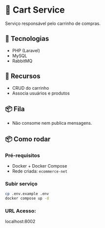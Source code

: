 
# 🛒 Cart Service

Serviço responsável pelo carrinho de compras.

## 🚀 Tecnologias

- PHP (Laravel)
- MySQL
- RabbitMQ

## 📌 Recursos

- CRUD do carrinho
- Associa usuários e produtos

## 📦 Fila

- Não consome nem publica mensagens.

## 📦 Como rodar

### Pré-requisitos

- Docker + Docker Compose
- Rede criada: `ecommerce-net`

### Subir serviço

```bash
cp .env.example .env
docker compose up -d

```
### URL Acesso: 
localhost:8002
